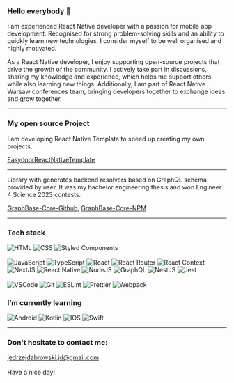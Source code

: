 ### Hello everybody 👋

I am experienced React Native developer with a passion for mobile app development. Recognised for strong problem-solving skills and an ability to quickly learn new technologies. I consider myself to be well organised and highly motivated.

As a React Native developer, I enjoy supporting open-source projects that drive the growth of the community. I actively take part in discussions, sharing my knowledge and experience, which helps me support others while also learning new things. Additionally, I am part of React Native Warsaw conferences team, bringing developers together to exchange ideas and grow together.

---

### My open source Project
I am developing React Native Template to speed up creating my own projects.

[EasydoorReactNativeTemplate](https://github.com/Easydoor-Software/EasydoorReactNativeTemplate)

---

Library with generates backend resolvers based on GraphQL schema provided by user. It was my bachelor engineering thesis and won Engineer 4 Science 2023 contests.

[GraphBase-Core-Github](https://github.com/GraphBase-Core/graphbase-core), [GraphBase-Core-NPM](https://www.npmjs.com/package/graphbase-core)

---

### Tech stack
<div>
    <img alt="HTML" src="https://img.shields.io/badge/HTML-orange?logo=html5&logoColor=white&style=flat"/>
    <img alt="CSS" src="https://img.shields.io/badge/CSS-blue?logo=css3&style=flat"/>
    <img alt='Styled Components' src="https://img.shields.io/badge/Styled Components-white?logo=styled-components&logoColor=purple&style=flat"/>
</div>
<br/>
<div>
    <img alt="JavaScript" src="https://img.shields.io/badge/JavaScript-yellow?logo=javascript&logoColor=white&style=flat"/>
     <img alt="TypeScript" src="https://img.shields.io/badge/TypeScript-blue?logo=typescript&logoColor=white&style=flat"/>
     <img alt="React" src="https://img.shields.io/badge/React-black?logo=react&logoColor=white&style=flat"/>
     <img alt="React Router" src="https://img.shields.io/badge/ReactRouter-black?logo=React-Router&logoColor=white&style=flat"/>
    <img alt="React Context" src="https://img.shields.io/badge/React Context-black?logo=react&logoColor=white&style=flat"/>
    <img alt="NextJS" src="https://img.shields.io/badge/NextJS-black?logo=next-dot-js&logoColor=white&style=flat"/>
    <img alt="React Native" src="https://img.shields.io/badge/ReactNative-black?logo=React&style=flat"/>
    <img alt='NodeJS' src="https://img.shields.io/badge/NodeJS-darkgreen?logo=node.js&logoColor=white&style=flat"/>
    <img alt='GraphQL' src="https://img.shields.io/badge/GraphQL-pink?logo=graphql&logoColor=white&style=flat"/>
    <img alt='NestJS' src="https://shields.io/badge/Nest-important?logo=nestJS&logoColor=white&style=flat"/>
    <img alt='Jest' src="https://shields.io/badge/Jest-red?logo=jest&logoColor=white&style=flat/"/>
</div>
<br/>
<div>
   <img alt="VSCode" src="https://img.shields.io/badge/VS Code-blue?logo=Visual-Studio-Code&logoColor=white&style=flat"/>
    <img alt="Git" src="https://img.shields.io/badge/Git-red?logo=git&logoColor=white&style=flat"/>
    <img alt="ESLint" src="https://img.shields.io/badge/ESLint-purple?logo=eslint&logoColor=white&style=flat"/>
    <img alt="Prettier" src="https://img.shields.io/badge/Prettier-24292e?logo=prettier&logoColor=white&style=flat"/>
    <img alt="Webpack" src="https://img.shields.io/badge/Webpack-blue?logo=webpack&logoColor=white&style=flat"/>
</div>

### I’m currently learning
<div>
    <img alt="Android" src="https://img.shields.io/badge/Android-24292e?logo=android&logoColor=green&style=flat"/>
    <img alt="Kotlin" src="https://img.shields.io/badge/Kotlin-24292e?logo=kotlin&logoColor=purple&style=flat"/>
    <img alt="IOS" src="https://img.shields.io/badge/IOS-24292e?logo=ios&logoColor=white&style=flat"/>
    <img alt="Swift" src="https://img.shields.io/badge/Swift-24292e?logo=swift&logoColor=orange&style=flat"/>
</div>

---

### Don't hesitate to contact me:
jedrzejdabrowski.jd@gmail.com
<br/>
<br/>
Have a nice day!
